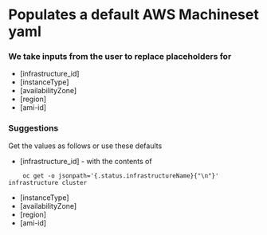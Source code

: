 # Populates a default AWS Machineset yaml 
### We take inputs from the user to replace placeholders for 
- [infrastructure_id]
- [instanceType]
- [availabilityZone]
- [region]
- [ami-id]

### Suggestions
Get the values as follows or use these defaults
- [infrastructure_id] - with the contents of
```
    oc get -o jsonpath='{.status.infrastructureName}{"\n"}' infrastructure cluster
```
- [instanceType]
- [availabilityZone]
- [region]
- [ami-id]